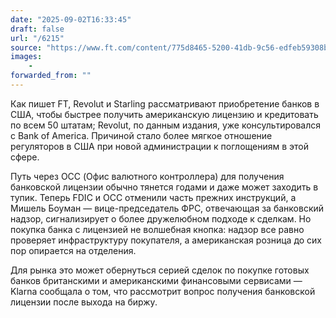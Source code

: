 ```yaml
---
date: "2025-09-02T16:33:45"
draft: false
url: "/6215"
source: "https://www.ft.com/content/775d8465-5200-41db-9c56-edfeb59308bf"
images:
    -
forwarded_from: ""
---
```


Как пишет FT, Revolut и Starling рассматривают приобретение банков в США, чтобы быстрее получить американскую лицензию и кредитовать по всем 50 штатам; Revolut, по данным издания, уже консультировался с Bank of America. Причиной стало более мягкое отношение регуляторов в США при новой администрации к поглощениям в этой сфере.

Путь через OCC (Офис валютного контроллера) для получения банковской лицензии обычно тянется годами и даже может заходить в тупик. Теперь FDIC и OCC отменили часть прежних инструкций, а Мишель Боуман — вице-председатель ФРС, отвечающая за банковский надзор, сигнализирует о более дружелюбном подходе к сделкам. Но покупка банка с лицензией не волшебная кнопка: надзор все равно проверяет инфраструктуру покупателя, а американская розница до сих пор опирается на отделения. 

Для рынка это может обернуться серией сделок по покупке готовых банков британскими и американскими финансовыми сервисами — Klarna сообщала о том, что рассмотрит вопрос получения банковской лицензии после выхода на биржу.

